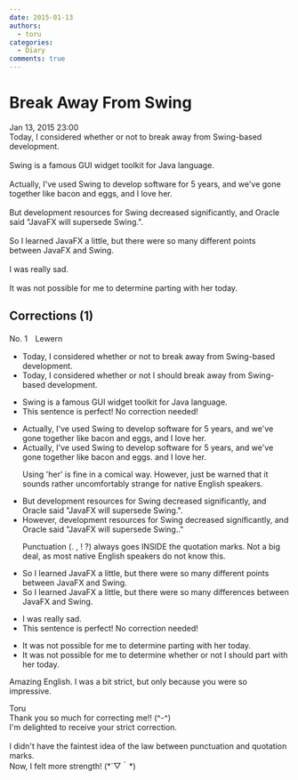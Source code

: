 ```yaml
---
date: 2015-01-13
authors:
  - toru
categories:
  - Diary
comments: true
---
```


# Break Away From Swing
<div class="date">Jan 13, 2015 23:00</div>
<div id="post"><div id="body_show_ori">
Today, I considered whether or not to break away from Swing-based development.<br/><br/>Swing is a famous GUI widget toolkit for Java language.<br/><br/>Actually, I've used Swing to develop software for 5 years, and we've gone together like bacon and eggs, and I love her.<br/><br/>But development resources for Swing decreased significantly, and Oracle said "JavaFX will supersede Swing.".<br/><br/>So I learned JavaFX a little, but there were so many different points between JavaFX and Swing.<br/><br/>I was really sad.<br/><br/>It was not possible for me to determine parting with her today.
</div></div>

<!-- more -->


## Corrections (1)
<div id="block"><div class="first_name"> No. 1　<span class="just_name">Lewern</span></div><div id="block2">
<ul class="correction_field">
<li class="incorrect">Today, I considered whether or not to break away from Swing-based development.</li>
<li class="corrected correct">
Today, I considered whether or not <span class="f_red">I should </span>break away from Swing-based development.
</li>
</ul>
<ul class="correction_field">
<li class="incorrect">Swing is a famous GUI widget toolkit for Java language.</li>
<li class="corrected perfect">This sentence is perfect! No correction needed!</li>
</ul>
<ul class="correction_field">
<li class="incorrect">Actually, I've used Swing to develop software for 5 years, and we've gone together like bacon and eggs, and I love her.</li>
<li class="corrected correct">
<span class="sline">Actually,</span> I've used Swing to develop software for 5 years, and we've gone together like bacon and eggs<span class="f_red">.</span> <span class="sline">and </span>I love<span class="f_blue"> her.</span>
<p class="correction_comment">Using 'her' is fine in a comical way. However, just be warned that it sounds rather uncomfortably strange for native English speakers.</p>
</li>
</ul>
<ul class="correction_field">
<li class="incorrect">But development resources for Swing decreased significantly, and Oracle said "JavaFX will supersede Swing.".</li>
<li class="corrected correct">
<span class="f_blue">However,</span> development resources for Swing decreased significantly, and Oracle said "JavaFX will supersede Swing.<span class="f_blue">.</span>"
<p class="correction_comment">Punctuation (. , ! ?) always goes INSIDE the quotation marks.  Not a big deal, as most native English speakers do not know this.</p>
</li>
</ul>
<ul class="correction_field">
<li class="incorrect">So I learned JavaFX a little, but there were so many different points between JavaFX and Swing.</li>
<li class="corrected correct">
So I learned JavaFX a little, but there were so many <span class="f_blue">differences </span>between JavaFX and Swing.
</li>
</ul>
<ul class="correction_field">
<li class="incorrect">I was really sad.</li>
<li class="corrected perfect">This sentence is perfect! No correction needed!</li>
</ul>
<ul class="correction_field">
<li class="incorrect">It was not possible for me to determine parting with her today.</li>
<li class="corrected correct">
It was not possible for me to determine <span class="f_blue">whether or not I should</span> <span class="f_red">part</span> with her today.
</li>
</ul>
<p class="comment_small">
 Amazing English.  I was a bit strict, but only because you were so impressive.
</p>

</div><div class="name"><span class="just_name">Toru</span><br>
Thank you so much for correcting me!! (^-^)<br/>I'm delighted to receive your strict correction.<br/><br/>I didn't have the faintest idea of the law between punctuation and quotation marks.<br/>Now, I felt more strength! (*´▽｀*)
</div>
</div>
